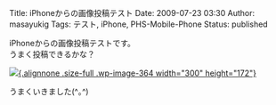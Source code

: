 Title: iPhoneからの画像投稿テスト
Date: 2009-07-23 03:30
Author: masayukig
Tags: テスト, iPhone, PHS-Mobile-Phone
Status: published

iPhoneからの画像投稿テストです。  
うまく投稿できるかな？

[![](http://210.253.99.206/blog/wp-content/uploads/2009/07/l_480_276_9BEF2191-59A5-4ACE-B8F4-B16E91B85614.jpeg){.alignnone
.size-full .wp-image-364 width="300"
height="172"}](http://210.253.99.206/blog/wp-content/uploads/2009/07/l_480_276_9BEF2191-59A5-4ACE-B8F4-B16E91B85614.jpeg)

うまくいきました(\^｡\^)
